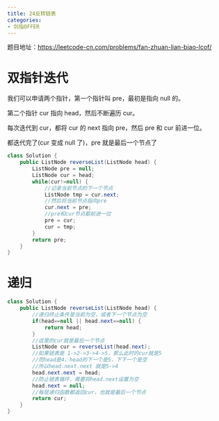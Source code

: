 ```yaml
---
title: 24反转链表
categories: 
- 剑指OFFER
---
```


题目地址：https://leetcode-cn.com/problems/fan-zhuan-lian-biao-lcof/

# 双指针迭代

我们可以申请两个指针，第一个指针叫 pre，最初是指向 null 的。

第二个指针 cur 指向 head，然后不断遍历 cur。

每次迭代到 cur，都将 cur 的 next 指向 pre，然后 pre 和 cur 前进一位。

都迭代完了(cur 变成 null 了)，pre 就是最后一个节点了

```java
class Solution {
    public ListNode reverseList(ListNode head) {
        ListNode pre = null;
        ListNode cur = head;
        while(cur!=null) {
            //记录当前节点的下一个节点
            ListNode tmp = cur.next;
            //然后将当前节点指向pre
            cur.next = pre;
            //pre和cur节点都前进一位
            pre = cur;
            cur = tmp;
        }
        return pre;
    }
}
```

# 递归

```java
class Solution {
    public ListNode reverseList(ListNode head) {
        //递归终止条件是当前为空，或者下一个节点为空
        if(head==null || head.next==null) {
            return head;
        }
        //这里的cur就是最后一个节点
        ListNode cur = reverseList(head.next);
        //如果链表是 1->2->3->4->5，那么此时的cur就是5
        //而head是4，head的下一个是5，下下一个是空
        //所以head.next.next 就是5->4
        head.next.next = head;
        //防止链表循环，需要将head.next设置为空
        head.next = null;
        //每层递归函数都返回cur，也就是最后一个节点
        return cur;
    }
}
```

